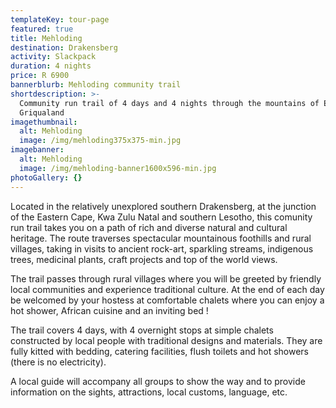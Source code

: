 ```yaml
---
templateKey: tour-page
featured: true
title: Mehloding
destination: Drakensberg
activity: Slackpack
duration: 4 nights
price: R 6900
bannerblurb: Mehloding community trail
shortdescription: >-
  Community run trail of 4 days and 4 nights through the mountains of East
  Griqualand
imagethumbnail:
  alt: Mehloding
  image: /img/mehloding375x375-min.jpg
imagebanner:
  alt: Mehloding
  image: /img/mehloding-banner1600x596-min.jpg
photoGallery: {}
---
```


Located in the relatively unexplored southern Drakensberg, at the junction of the Eastern Cape, Kwa Zulu Natal and southern Lesotho, this comunity run trail takes you on a path of rich and diverse natural and cultural heritage. The route traverses spectacular mountainous foothills and rural villages, taking in visits to ancient rock-art, sparkling streams, indigenous trees, medicinal plants, craft projects and top of the world views.

The trail passes through rural villages where you will be greeted by friendly local communities and experience traditional culture. At the end of each day be welcomed by your hostess at comfortable chalets where you can enjoy a hot shower, African cuisine and an inviting bed !

The trail covers 4 days, with 4 overnight stops at simple chalets constructed by local people with traditional designs and materials. They are fully kitted with bedding, catering facilities, flush toilets and hot showers (there is no electricity).

A local guide will accompany all groups to show the way and to provide information on the sights, attractions, local customs, language, etc.
